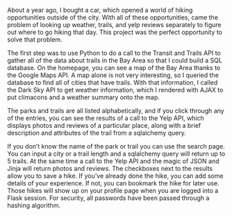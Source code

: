 About a year ago, I bought a car, which opened a world of hiking opportunities outside of the city. With all of these opportunities, came the problem of looking up weather, trails, and yelp reviews separately to figure out where to go hiking that day. This project was the perfect opportunity to solve that problem.

The first step was to use Python to do a call to the Transit and Trails API to gather all of the data about trails in the Bay Area so that I could build a SQL database. On the homepage, you can see a map of the Bay Area thanks to the Google Maps API.  A map alone is not very interesting, so I queried the database to find all of cities that have trails. With that information, I called the Dark Sky API to get weather information, which I rendered with AJAX to put climacons and a weather summary onto the map.

The parks and trails are all listed alphabetically, and if you click through any of the entries, you can see the results of a call to the Yelp API, which displays photos and reviews of a particular place, along with a brief description and attributes of the trail from a sqlalchemy query.

If you don’t know the name of the park or trail you can use the search page. You can input a city or a trail length and a sqlalchemy query will return up to 5 trails. At the same time a call to the Yelp API and the magic of JSON and Jinja will return photos and reviews. The checkboxes next to the results allow you to save a hike. If you’ve already done the hike, you can add some details of your experience. If not, you can bookmark the hike for later use. Those hikes will show up on your profile page when you are logged into a Flask session.  For security, all passwords have been passed through a hashing algorithm. 
